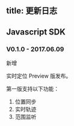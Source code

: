 title: 更新日志
---

## Javascript SDK

### V0.1.0 - 2017.06.09

<span class="changelog add">新增</span>

实时定位 Preview 版发布。

第一版支持以下功能：

1. 位置同步
2. 实时轨迹
3. 范围监听




